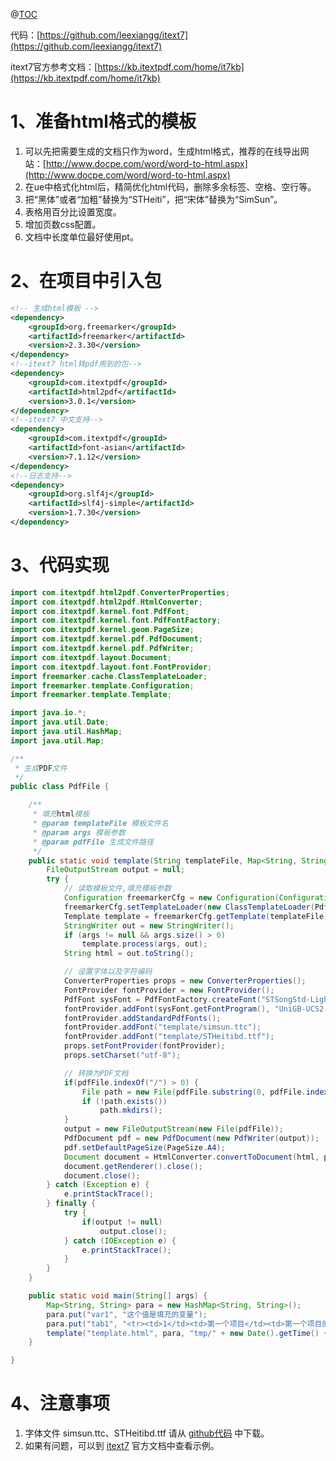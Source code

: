 @[TOC](目录)

代码：[https://github.com/leexiangg/itext7](https://github.com/leexiangg/itext7)

itext7官方参考文档：[https://kb.itextpdf.com/home/it7kb](https://kb.itextpdf.com/home/it7kb)

# 1、准备html格式的模板
1. 可以先把需要生成的文档只作为word，生成html格式，推荐的在线导出网站：[http://www.docpe.com/word/word-to-html.aspx](http://www.docpe.com/word/word-to-html.aspx)
2. 在ue中格式化html后，精简优化html代码，删除多余标签、空格、空行等。
3. 把“黑体”或者“加粗”替换为“STHeiti”，把“宋体”替换为“SimSun”。
4. 表格用百分比设置宽度。
5. 增加页数css配置。
6. 文档中长度单位最好使用pt。


# 2、在项目中引入包
``` xml
<!-- 生成html模板 -->
<dependency>
    <groupId>org.freemarker</groupId>
    <artifactId>freemarker</artifactId>
    <version>2.3.30</version>
</dependency>
<!--itext7 html转pdf用到的包-->
<dependency>
    <groupId>com.itextpdf</groupId>
    <artifactId>html2pdf</artifactId>
    <version>3.0.1</version>
</dependency>
<!--itext7 中文支持-->
<dependency>
    <groupId>com.itextpdf</groupId>
    <artifactId>font-asian</artifactId>
    <version>7.1.12</version>
</dependency>
<!--日志支持-->
<dependency>
    <groupId>org.slf4j</groupId>
    <artifactId>slf4j-simple</artifactId>
    <version>1.7.30</version>
</dependency>
```


# 3、代码实现

``` java
import com.itextpdf.html2pdf.ConverterProperties;
import com.itextpdf.html2pdf.HtmlConverter;
import com.itextpdf.kernel.font.PdfFont;
import com.itextpdf.kernel.font.PdfFontFactory;
import com.itextpdf.kernel.geom.PageSize;
import com.itextpdf.kernel.pdf.PdfDocument;
import com.itextpdf.kernel.pdf.PdfWriter;
import com.itextpdf.layout.Document;
import com.itextpdf.layout.font.FontProvider;
import freemarker.cache.ClassTemplateLoader;
import freemarker.template.Configuration;
import freemarker.template.Template;

import java.io.*;
import java.util.Date;
import java.util.HashMap;
import java.util.Map;

/**
 * 生成PDF文件
 */
public class PdfFile {

    /**
     * 填充html模板
     * @param templateFile 模板文件名
     * @param args 模板参数
     * @param pdfFile 生成文件路径
     */
    public static void template(String templateFile, Map<String, String> args, String pdfFile) {
        FileOutputStream output = null;
        try {
            // 读取模板文件,填充模板参数
            Configuration freemarkerCfg = new Configuration(Configuration.VERSION_2_3_30);
            freemarkerCfg.setTemplateLoader(new ClassTemplateLoader(PdfFile.class, "/template/"));
            Template template = freemarkerCfg.getTemplate(templateFile);
            StringWriter out = new StringWriter();
            if (args != null && args.size() > 0)
                template.process(args, out);
            String html = out.toString();

            // 设置字体以及字符编码
            ConverterProperties props = new ConverterProperties();
            FontProvider fontProvider = new FontProvider();
            PdfFont sysFont = PdfFontFactory.createFont("STSongStd-Light", "UniGB-UCS2-H", false);
            fontProvider.addFont(sysFont.getFontProgram(), "UniGB-UCS2-H");
            fontProvider.addStandardPdfFonts();
            fontProvider.addFont("template/simsun.ttc");
            fontProvider.addFont("template/STHeitibd.ttf");
            props.setFontProvider(fontProvider);
            props.setCharset("utf-8");

            // 转换为PDF文档
            if(pdfFile.indexOf("/") > 0) {
                File path = new File(pdfFile.substring(0, pdfFile.indexOf("/")));
                if (!path.exists())
                    path.mkdirs();
            }
            output = new FileOutputStream(new File(pdfFile));
            PdfDocument pdf = new PdfDocument(new PdfWriter(output));
            pdf.setDefaultPageSize(PageSize.A4);
            Document document = HtmlConverter.convertToDocument(html, pdf, props);
            document.getRenderer().close();
            document.close();
        } catch (Exception e) {
            e.printStackTrace();
        } finally {
            try {
                if(output != null)
                    output.close();
            } catch (IOException e) {
                e.printStackTrace();
            }
        }
    }

    public static void main(String[] args) {
        Map<String, String> para = new HashMap<String, String>();
        para.put("var1", "这个值是填充的变量");
        para.put("tab1", "<tr><td>1</td><td>第一个项目</td><td>第一个项目的具体内容</td></tr><tr><td>2</td><td>第二个项目</td><td>第二个项目的具体内容</td></tr>");
        template("template.html", para, "tmp/" + new Date().getTime() + ".pdf");
    }

}
```



# 4、注意事项
1. 字体文件 simsun.ttc、STHeitibd.ttf 请从 [github代码](https://github.com/leexiangg/itext7) 中下载。
2. 如果有问题，可以到 [itext7]([https://kb.itextpdf.com/home/it7kb](https://kb.itextpdf.com/home/it7kb)) 官方文档中查看示例。

